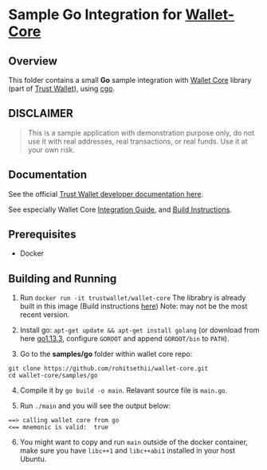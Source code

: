 # Sample Go Integration for [Wallet-Core](https://github.com/rohitsethii/wallet-core)

## Overview

This folder contains a small **Go** sample integration with
[Wallet Core](https://github.com/rohitsethii/wallet-core) library (part of [Trust Wallet](https://trustwallet.com)),
using [cgo](https://golang.org/cmd/cgo/).

## DISCLAIMER

> This is a sample application with demonstration purpose only,
> do not use it with real addresses, real transactions, or real funds.
> Use it at your own risk.

## Documentation

See the official [Trust Wallet developer documentation here](https://developer.trustwallet.com).

See especially Wallet Core
[Integration Guide](https://developer.trustwallet.com/wallet-core/integration-guide),
and [Build Instructions](https://developer.trustwallet.com/wallet-core/building).

## Prerequisites

* Docker

## Building and Running

1. Run `docker run -it trustwallet/wallet-core`
The librabry is already built in this image  (Build instructions [here](building.md))  Note: may not be the most recent version.

2. Install go: `apt-get update && apt-get install golang` 
(or download from here [go1.13.3](https://dl.google.com/go/go1.13.3.linux-amd64.tar.gz), configure `GOROOT` and append `GOROOT/bin` to `PATH`).
3. Go to the **samples/go** folder within wallet core repo:

```shell
git clone https://github.com/rohitsethii/wallet-core.git
cd wallet-core/samples/go
```

4. Compile it by `go build -o main`.  Relavant source file is `main.go`.

5. Run `./main` and you will see the output below: 

```shell
==> calling wallet core from go
<== mnemonic is valid:  true
```
6. You might want to copy and run `main` outside of the docker container, make sure you have `libc++1` and `libc++abi1` installed in your host Ubuntu.
